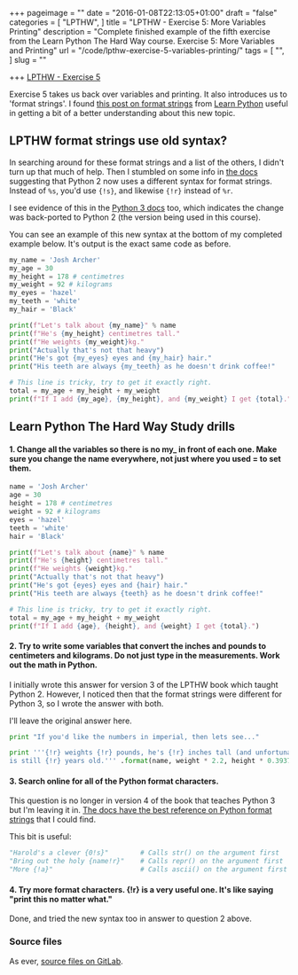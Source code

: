 +++
pageimage = ""
date = "2016-01-08T22:13:05+01:00"
draft = "false"
categories = [
  "LPTHW",
]
title = "LPTHW - Exercise 5: More Variables Printing"
description = "Complete finished example of the fifth exercise from the Learn Python The Hard Way course. Exercise 5: More Variables and Printing"
url = "/code/lpthw-exercise-5-variables-printing/"
tags = [
  "",
]
slug = ""

+++
[LPTHW - Exercise 5](http://learnpythonthehardway.org/book/ex5.html)

Exercise 5 takes us back over variables and printing. It also introduces us to 'format strings'. I found [this post on format strings](http://www.learnpython.org/en/String_Formatting) from [Learn Python](http://learnpython.org) useful in getting a bit of a better understanding about this new topic.

## LPTHW format strings use old syntax?

In searching around for these format strings and a list of the others, I didn't turn up that much of help. Then I stumbled on some info in [the docs](https://docs.python.org/2/library/string.html#format-examples) suggesting that Python 2 now uses a different syntax for format strings. Instead of `%s`, you'd use `{!s}`, and likewise `{!r}` instead of `%r`.

I see evidence of this in the [Python 3 docs](https://docs.python.org/3.1/whatsnew/2.6.html#pep-3101) too, which indicates the change was back-ported to Python 2 (the version being used in this course). 

You can see an example of this new syntax at the bottom of my completed example below. It's output is the exact same code as before. 

```python
my_name = 'Josh Archer'
my_age = 30
my_height = 178 # centimetres 
my_weight = 92 # kilograms
my_eyes = 'hazel'
my_teeth = 'white'
my_hair = 'Black'

print(f"Let's talk about {my_name}" % name
print(f"He's {my_height} centimetres tall."
print(f"He weights {my_weight}kg."
print("Actually that's not that heavy")
print("He's got {my_eyes} eyes and {my_hair} hair."
print("His teeth are always {my_teeth} as he doesn't drink coffee!"

# This line is tricky, try to get it exactly right.
total = my_age + my_height + my_weight
print(f"If I add {my_age}, {my_height}, and {my_weight} I get {total}.")
```

## Learn Python The Hard Way Study drills

#### 1. Change all the variables so there is no my\_ in front of each one. Make sure you change the name everywhere, not just where you used = to set them.

```python
name = 'Josh Archer'
age = 30
height = 178 # centimetres 
weight = 92 # kilograms
eyes = 'hazel'
teeth = 'white'
hair = 'Black'

print(f"Let's talk about {name}" % name
print(f"He's {height} centimetres tall."
print(f"He weights {weight}kg."
print("Actually that's not that heavy")
print("He's got {eyes} eyes and {hair} hair."
print("His teeth are always {teeth} as he doesn't drink coffee!"

# This line is tricky, try to get it exactly right.
total = my_age + my_height + my_weight
print(f"If I add {age}, {height}, and {weight} I get {total}.")
```

#### 2. Try to write some variables that convert the inches and pounds to centimeters and kilograms. Do not just type in the measurements. Work out the math in Python.

I initially wrote this answer for version 3 of the LPTHW book which taught Python 2. However, I noticed then that the format strings were different for Python 3, so I wrote the answer with both.

I'll leave the original answer here.

```python
print "If you'd like the numbers in imperial, then lets see..."

print '''{!r} weights {!r} pounds, he's {!r} inches tall (and unfortunately for him) 
is still {!r} years old.''' .format(name, weight * 2.2, height * 0.39370, age)
``` 

#### 3. Search online for all of the Python format characters.

This question is no longer in version 4 of the book that teaches Python 3 but I'm leaving it in. 
[The docs have the best reference on Python format strings](https://docs.python.org/2/library/string.html#format-specification-mini-language) that I could find. 

This bit is useful:

```python
"Harold's a clever {0!s}"        # Calls str() on the argument first
"Bring out the holy {name!r}"    # Calls repr() on the argument first
"More {!a}"                      # Calls ascii() on the argument first
```

#### 4. Try more format characters. {!r} is a very useful one. It's like saying "print this no matter what."

Done, and tried the new syntax too in answer to question 2 above. 

### Source files

As ever, [source files on GitLab](https://gitlab.com/josharcher/LPTHW).

